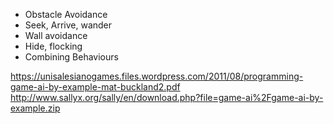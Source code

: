 * Obstacle Avoidance
* Seek, Arrive, wander
* Wall avoidance
* Hide, flocking
* Combining Behaviours

https://unisalesianogames.files.wordpress.com/2011/08/programming-game-ai-by-example-mat-buckland2.pdf
http://www.sallyx.org/sally/en/download.php?file=game-ai%2Fgame-ai-by-example.zip